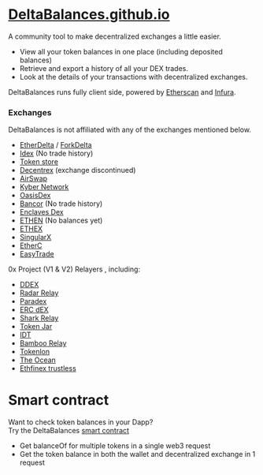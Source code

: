 # [DeltaBalances.github.io](https://deltabalances.github.io)
A community tool to make decentralized exchanges a little easier.
+ View all your token balances in one place (including deposited balances)
+ Retrieve and export a history of all your DEX trades.
+ Look at the details of your transactions with decentralized exchanges.


DeltaBalances runs fully client side, powered by [Etherscan](https://etherscan.io) and [Infura](https://infura.io).

### Exchanges
DeltaBalances is not affiliated with any of the exchanges mentioned below.
+ [EtherDelta](https://etherdelta.com) / [ForkDelta](https://forkdelta.github.io)
+ [Idex](https://idex.market) (No trade history)
+ [Token store](https://token.store)
+ [Decentrex](https://decentrex.com) (exchange discontinued)
+ [AirSwap](https://airswap.io)
+ [Kyber Network](https://kyber.network)
+ [OasisDex](https://oasisdex.com)
+ [Bancor](https://bancor.network) (No trade history)
+ [Enclaves Dex](https://enclaves.io)
+ [ETHEN](https://ethen.market) (No balances yet)
+ [ETHEX](https://ethex.market)
+ [SingularX](https://singularx.com)
+ [EtherC](https://etherc.io)
+ [EasyTrade](https://easytrade.io)

0x Project (V1 & V2) Relayers , including:
+ [DDEX](https://ddex.io/)
+ [Radar Relay](https://radarrelay.com/)
+ [Paradex](https://paradex.io/)
+ [ERC dEX](https://ercdex.com/)
+ [Shark Relay](https://sharkrelay.com)
+ [Token Jar](https://tokenjar.io)
+ [IDT](https://idtexchange.com)
+ [Bamboo Relay](https://bamboorelay.com)
+ [Tokenlon](https://tokenlon.token.im/tokenlon)
+ [The Ocean](https://theocean.trade)
+ [Ethfinex trustless](https://trustless.ethfinex.com/)


# Smart contract
Want to check token balances in your Dapp?  
Try the DeltaBalances [smart contract](https://etherscan.io/address/0x40a38911e470fc088beeb1a9480c2d69c847bcec#code) 
+ Get balanceOf for multiple tokens in a single web3 request
+ Get the token balance in both the wallet and decentralized exchange in 1 request

